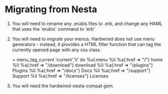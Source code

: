 # Migrating from Nesta


1. You will need to rename any .erubis files to .erb, and change any HAML that uses the 'erubis' command to 'erb'
2. You will need to migrate your menus. Hardwired does not use menu generators - instead, it provides a HTML filter function that can tag the currently opened page with any css class.

	= menu_tag_current 'current','li' do
		%ul.menu
			%li
				%a{:href => "/"} home
			%li
				%a{:href => "/download"} download
			%li
				%a{:href => "/plugins"} Plugins
			%li
				%a{:href => "/docs"} Docs
			%li
				%a{:href => "/support"} Support
			%li
				%a{:href => "/licenses"} Licenses

3. You will need the hardwired-nesta-compat gem. 
